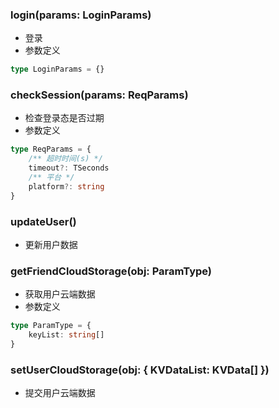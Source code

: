 ### **login(params: LoginParams)**
- 登录
- 参数定义

```typescript
type LoginParams = {}

```


### **checkSession(params: ReqParams)**
- 检查登录态是否过期
- 参数定义

```typescript
type ReqParams = {
	/** 超时时间(s) */
	timeout?: TSeconds
	/** 平台 */
	platform?: string
}

```


### **updateUser()**
- 更新用户数据


### **getFriendCloudStorage(obj: ParamType)**
- 获取用户云端数据
- 参数定义

```typescript
type ParamType = {
	keyList: string[]
}

```


### **setUserCloudStorage(obj: { KVDataList: KVData[] })**
- 提交用户云端数据


